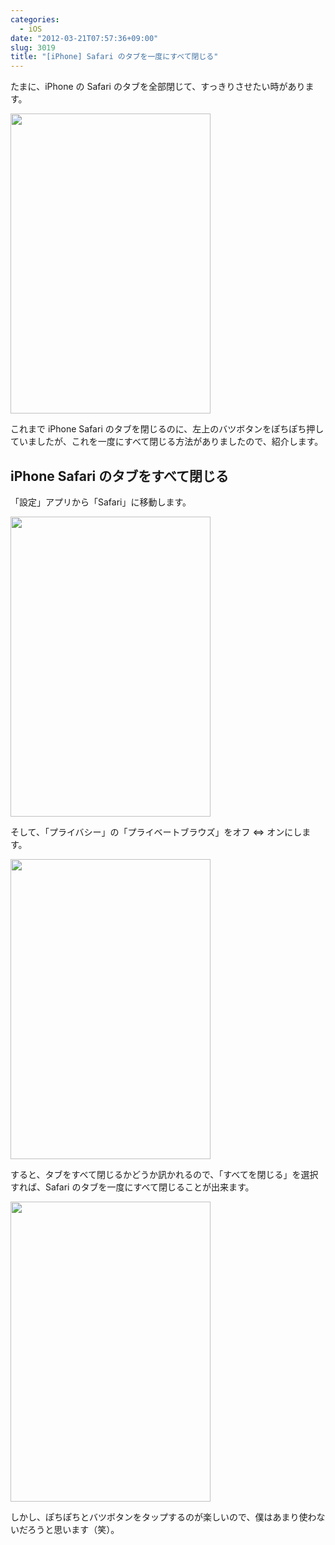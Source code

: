 ```yaml
---
categories:
  - iOS
date: "2012-03-21T07:57:36+09:00"
slug: 3019
title: "[iPhone] Safari のタブを一度にすべて閉じる"
---
```


たまに、iPhone の Safari のタブを全部閉じて、すっきりさせたい時があります。

<img alt="" src="/images/2012/03/3019_1.png" width="320" height="480">

これまで iPhone Safari のタブを閉じるのに、左上のバツボタンをぽちぽち押していましたが、これを一度にすべて閉じる方法がありましたので、紹介します。

## iPhone Safari のタブをすべて閉じる

「設定」アプリから「Safari」に移動します。

<img alt="" src="/images/2012/03/3019_2.png" width="320" height="480">

そして、「プライバシー」の「プライベートブラウズ」をオフ ⇔ オンにします。

<img alt="" src="/images/2012/03/3019_3.png" width="320" height="480">

すると、タブをすべて閉じるかどうか訊かれるので、「すべてを閉じる」を選択すれば、Safari のタブを一度にすべて閉じることが出来ます。

<img alt="" src="/images/2012/03/3019_4.png" width="320" height="480">

しかし、ぽちぽちとバツボタンをタップするのが楽しいので、僕はあまり使わないだろうと思います（笑）。
